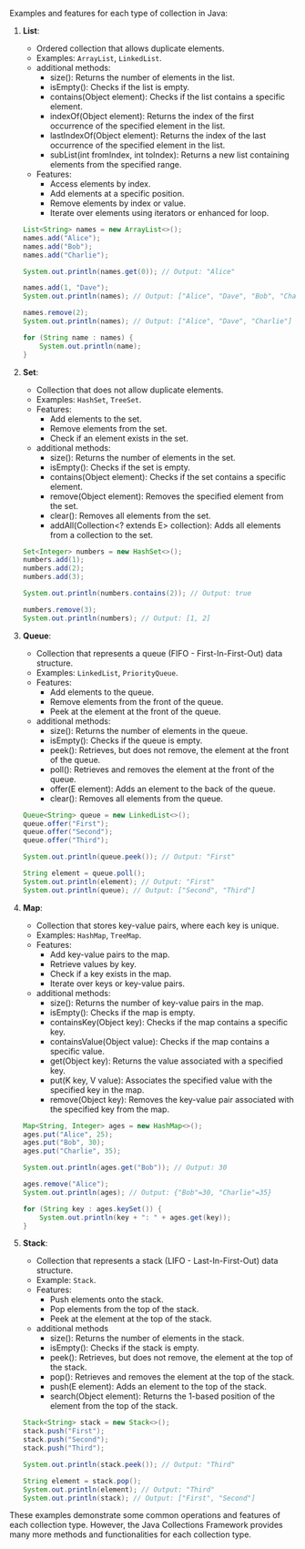 Examples and features for each type of collection in Java:

1. **List**:
   - Ordered collection that allows duplicate elements.
   - Examples: `ArrayList`, `LinkedList`.
   - additional methods:
       * size(): Returns the number of elements in the list.
       * isEmpty(): Checks if the list is empty.
       * contains(Object element): Checks if the list contains a specific element.
       * indexOf(Object element): Returns the index of the first occurrence of the specified element in the list.
       * lastIndexOf(Object element): Returns the index of the last occurrence of the specified element in the list.
       * subList(int fromIndex, int toIndex): Returns a new list containing elements from the specified range.
   - Features:
     - Access elements by index.
     - Add elements at a specific position.
     - Remove elements by index or value.
     - Iterate over elements using iterators or enhanced for loop.

   ```java
   List<String> names = new ArrayList<>();
   names.add("Alice");
   names.add("Bob");
   names.add("Charlie");

   System.out.println(names.get(0)); // Output: "Alice"

   names.add(1, "Dave");
   System.out.println(names); // Output: ["Alice", "Dave", "Bob", "Charlie"]

   names.remove(2);
   System.out.println(names); // Output: ["Alice", "Dave", "Charlie"]

   for (String name : names) {
       System.out.println(name);
   }
   ```

2. **Set**:
   - Collection that does not allow duplicate elements.
   - Examples: `HashSet`, `TreeSet`.
   - Features:
     - Add elements to the set.
     - Remove elements from the set.
     - Check if an element exists in the set.
   - additional methods:
       * size(): Returns the number of elements in the set.
       * isEmpty(): Checks if the set is empty.
       * contains(Object element): Checks if the set contains a specific element.
       * remove(Object element): Removes the specified element from the set.
       * clear(): Removes all elements from the set.
       * addAll(Collection<? extends E> collection): Adds all elements from a collection to the set.

   ```java
   Set<Integer> numbers = new HashSet<>();
   numbers.add(1);
   numbers.add(2);
   numbers.add(3);

   System.out.println(numbers.contains(2)); // Output: true

   numbers.remove(3);
   System.out.println(numbers); // Output: [1, 2]
   ```

3. **Queue**:
   - Collection that represents a queue (FIFO - First-In-First-Out) data structure.
   - Examples: `LinkedList`, `PriorityQueue`.
   - Features:
     - Add elements to the queue.
     - Remove elements from the front of the queue.
     - Peek at the element at the front of the queue.
   - additional methods:
       * size(): Returns the number of elements in the queue.
       * isEmpty(): Checks if the queue is empty.
       * peek(): Retrieves, but does not remove, the element at the front of the queue.
       * poll(): Retrieves and removes the element at the front of the queue.
       * offer(E element): Adds an element to the back of the queue.
       * clear(): Removes all elements from the queue.

   ```java
   Queue<String> queue = new LinkedList<>();
   queue.offer("First");
   queue.offer("Second");
   queue.offer("Third");

   System.out.println(queue.peek()); // Output: "First"

   String element = queue.poll();
   System.out.println(element); // Output: "First"
   System.out.println(queue); // Output: ["Second", "Third"]
   ```

4. **Map**:
   - Collection that stores key-value pairs, where each key is unique.
   - Examples: `HashMap`, `TreeMap`.
   - Features:
     - Add key-value pairs to the map.
     - Retrieve values by key.
     - Check if a key exists in the map.
     - Iterate over keys or key-value pairs.
   - additional methods:
       * size(): Returns the number of key-value pairs in the map.
       * isEmpty(): Checks if the map is empty.
       * containsKey(Object key): Checks if the map contains a specific key.
       * containsValue(Object value): Checks if the map contains a specific value.
       * get(Object key): Returns the value associated with a specified key.
       * put(K key, V value): Associates the specified value with the specified key in the map.
       * remove(Object key): Removes the key-value pair associated with the specified key from the map.

   ```java
   Map<String, Integer> ages = new HashMap<>();
   ages.put("Alice", 25);
   ages.put("Bob", 30);
   ages.put("Charlie", 35);

   System.out.println(ages.get("Bob")); // Output: 30

   ages.remove("Alice");
   System.out.println(ages); // Output: {"Bob"=30, "Charlie"=35}

   for (String key : ages.keySet()) {
       System.out.println(key + ": " + ages.get(key));
   }
   ```

5. **Stack**:
   - Collection that represents a stack (LIFO - Last-In-First-Out) data structure.
   - Example: `Stack`.
   - Features:
     - Push elements onto the stack.
     - Pop elements from the top of the stack.
     - Peek at the element at the top of the stack.
   - additional methods
       * size(): Returns the number of elements in the stack.
       * isEmpty(): Checks if the stack is empty.
       * peek(): Retrieves, but does not remove, the element at the top of the stack.
       * pop(): Retrieves and removes the element at the top of the stack.
       * push(E element): Adds an element to the top of the stack.
       * search(Object element): Returns the 1-based position of the element from the top of the stack.

   ```java
   Stack<String> stack = new Stack<>();
   stack.push("First");
   stack.push("Second");
   stack.push("Third");

   System.out.println(stack.peek()); // Output: "Third"

   String element = stack.pop();
   System.out.println(element); // Output: "Third"
   System.out.println(stack); // Output: ["First", "Second"]
   ```

These examples demonstrate some common operations and features of each collection type. However, the Java Collections Framework provides many more methods and functionalities for each collection type.
